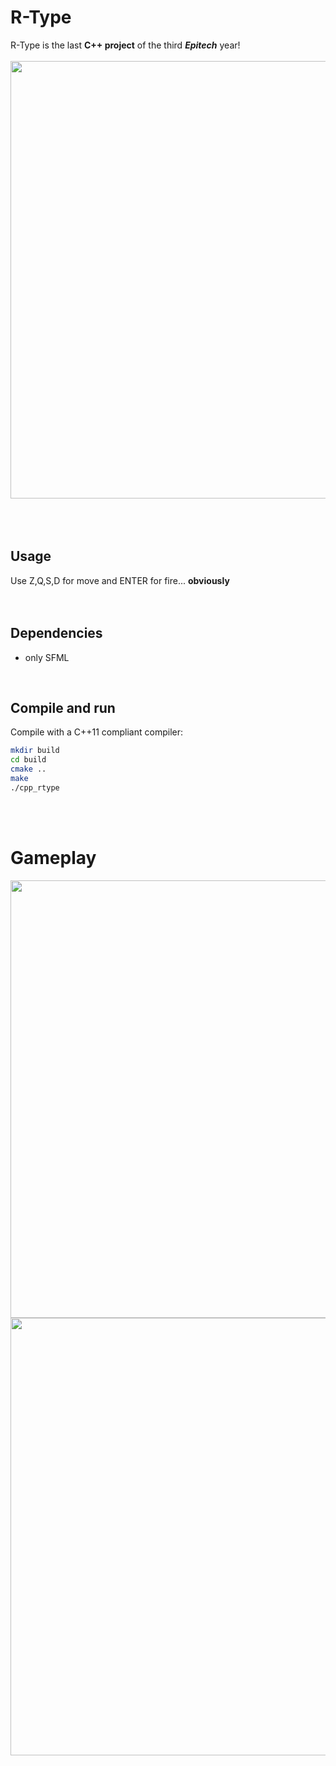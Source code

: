 # R-Type
R-Type is the last **C++ project** of the third **_Epitech_** year!
<br>
<br>
<img src="https://user-images.githubusercontent.com/37185476/55369404-b95bcd00-54f6-11e9-9c87-5cec50dae2a6.gif" width="700">
<br>
<br>
<br>
<br>

## Usage
Use Z,Q,S,D for move and ENTER for fire... **obviously**
<br>
<br>
<br>


## Dependencies
* only SFML
<br>


## Compile and run
Compile with a C++11 compliant compiler:
```sh
mkdir build
cd build
cmake ..
make
./cpp_rtype
```
<br>
<br>

# Gameplay
<img src="https://user-images.githubusercontent.com/37185476/55369438-d98b8c00-54f6-11e9-8314-250069f932e5.gif" width="700">
<img src="https://user-images.githubusercontent.com/37185476/55369468-f922b480-54f6-11e9-9508-af881367e976.gif" width="700">
